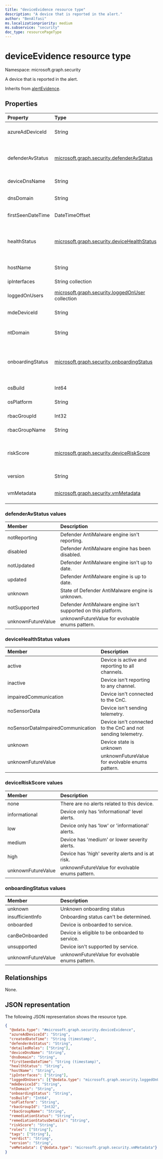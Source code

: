 ```yaml
---
title: "deviceEvidence resource type"
description: "A device that is reported in the alert."
author: "BenAlfasi"
ms.localizationpriority: medium
ms.subservice: "security"
doc_type: resourcePageType
---
```


# deviceEvidence resource type

Namespace: microsoft.graph.security

A device that is reported in the alert.

Inherits from [alertEvidence](../resources/security-alertevidence.md).

## Properties
|Property|Type|Description|
|:---|:---|:---|
|azureAdDeviceId|String|A unique identifier assigned to a device by Microsoft Entra ID when device is Microsoft Entra joined.|
|defenderAvStatus|[microsoft.graph.security.defenderAvStatus](#defenderavstatus-values)|State of the Defender AntiMalware engine. The possible values are: `notReporting`, `disabled`, `notUpdated`, `updated`, `unknown`, `notSupported`, `unknownFutureValue`.|
|deviceDnsName|String|The fully qualified domain name (FQDN) for the device.|
| dnsDomain | String | The DNS domain that this computer belongs to. A sequence of labels separated by dots. |
|firstSeenDateTime|DateTimeOffset|The date and time when the device was first seen.|
|healthStatus|[microsoft.graph.security.deviceHealthStatus](#devicehealthstatus-values)|The health state of the device. The possible values are: `active`, `inactive`, `impairedCommunication`, `noSensorData`, `noSensorDataImpairedCommunication`, `unknown`, `unknownFutureValue`.|
| hostName | String | The hostname without the domain suffix. |
|ipInterfaces|String collection|Ip interfaces of the device during the time of the alert.|
|loggedOnUsers|[microsoft.graph.security.loggedOnUser](../resources/security-loggedonuser.md) collection|Users that were logged on the machine during the time of the alert.|
|mdeDeviceId|String|A unique identifier assigned to a device by Microsoft Defender for Endpoint.|
| ntDomain | String | A logical grouping of computers within a Microsoft Windows network. |
|onboardingStatus|[microsoft.graph.security.onboardingStatus](#onboardingstatus-values)|The status of the machine onboarding to Microsoft Defender for Endpoint. The possible values are: `insufficientInfo`, `onboarded`, `canBeOnboarded`, `unsupported`, `unknownFutureValue`.|
|osBuild|Int64|The build version for the operating system the device is running.|
|osPlatform|String|The operating system platform the device is running.|
|rbacGroupId|Int32|The ID of the role-based access control (RBAC) device group.|
|rbacGroupName|String|The name of the RBAC device group.|
|riskScore|[microsoft.graph.security.deviceRiskScore](#deviceriskscore-values)|Risk score as evaluated by Microsoft Defender for Endpoint. The possible values are: `none`, `informational`, `low`, `medium`, `high`, `unknownFutureValue`.|
|version|String|The version of the operating system platform.|
|vmMetadata|[microsoft.graph.security.vmMetadata](../resources/security-vmmetadata.md)|Metadata of the virtual machine (VM) on which Microsoft Defender for Endpoint is running.|

### defenderAvStatus values 

| Member                     | Description                                                   |
| :--------------------------| :------------------------------------------------------------ |
| notReporting               | Defender AntiMalware engine isn't reporting.                 |
| disabled                   | Defender AntiMalware engine has been disabled.                |
| notUpdated                 | Defender AntiMalware engine isn't up to date.                |
| updated                    | Defender AntiMalware engine is up to date.                    |
| unknown                    | State of Defender AntiMalware engine is unknown.              |
| notSupported               | Defender AntiMalware engine isn't supported on this platform.|
| unknownFutureValue         | unknownFutureValue for evolvable enums pattern.               |


### deviceHealthStatus values 

| Member                     | Description                                                               |
| :--------------------------| :------------------------------------------------------------------------ |
| active                               | Device is active and reporting to all channels.                 |
| inactive                             | Device isn't reporting to any channel.                         |
| impairedCommunication                | Device isn't connected to the CnC.                             |
| noSensorData                         | Device isn't sending telemetry.                                |
| noSensorDataImpairedCommunication    | Device isn't connected to the CnC and not sending telemetry.   |
| unknown                              | Device state is unknown                                         |
| unknownFutureValue                   | unknownFutureValue for evolvable enums pattern.                 |

### deviceRiskScore values 

| Member                     | Description                                                               |
| :--------------------------| :------------------------------------------------------------------------ |
| none                       | There are no alerts related to this device.                               |
| informational              | Device only has 'informational' level alerts.                             |
| low                        | Device only has 'low' or 'informational' alerts.                          |
| medium                     | Device has 'medium' or lower severity alerts.                             |
| high                       | Device has 'high' severity alerts and is at risk.                         |
| unknownFutureValue         | unknownFutureValue for evolvable enums pattern.                           |


### onboardingStatus values 

| Member                     | Description                                    |
| :--------------------------| :--------------------------------------------- |
| unknown                    | Unknown onboarding status                      |
| insufficientInfo           | Onboarding status can't be determined.        |
| onboarded                  | Device is onboarded to service.                |
| canBeOnboarded             | Device is eligible to be onboarded to service. |
| unsupported                | Device isn't supported by service.            |
| unknownFutureValue         | unknownFutureValue for evolvable enums pattern.|


## Relationships
None.

## JSON representation
The following JSON representation shows the resource type.
<!-- {
  "blockType": "resource",
  "@odata.type": "microsoft.graph.security.deviceEvidence",
  "baseType": "microsoft.graph.security.alertEvidence"
}
-->
``` json
{
  "@odata.type": "#microsoft.graph.security.deviceEvidence",
  "azureAdDeviceId": "String",
  "createdDateTime": "String (timestamp)",
  "defenderAvStatus": "String",
  "detailedRoles": ["String"],
  "deviceDnsName": "String",
  "dnsDomain": "String",
  "firstSeenDateTime": "String (timestamp)",
  "healthStatus": "String",
  "hostName": "String",
  "ipInterfaces": ["String"],
  "loggedOnUsers": [{"@odata.type": "microsoft.graph.security.loggedOnUser"}],
  "mdeDeviceId": "String",
  "ntDomain": "String",
  "onboardingStatus": "String",
  "osBuild": "Int64",
  "osPlatform": "String",
  "rbacGroupId": "Int32",
  "rbacGroupName": "String",
  "remediationStatus": "String",
  "remediationStatusDetails": "String",
  "riskScore": "String",
  "roles": ["String"],
  "tags": ["String"],
  "verdict": "String",
  "version": "String",
  "vmMetadata": {"@odata.type": "microsoft.graph.security.vmMetadata"}
}
```
